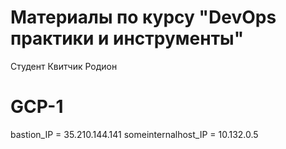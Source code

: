 # Материалы по курсу "DevOps практики и инструменты"
Cтудент Квитчик Родион

# GCP-1
bastion_IP = 35.210.144.141
someinternalhost_IP = 10.132.0.5
